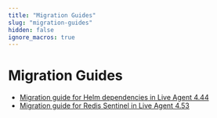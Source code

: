 ```yaml
---
title: "Migration Guides"
slug: "migration-guides"
hidden: false
ignore_macros: true
---
```


# Migration Guides

- [Migration guide for Helm dependencies in Live Agent 4.44](helm-dependencies.md)
- [Migration guide for Redis Sentinel in Live Agent 4.53](redis-sentinel.md)